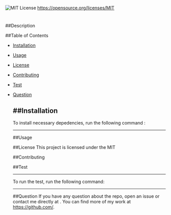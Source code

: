 ![MIT License](https://img.shields.io/apm/l/atomic-design-ui.svg?) https://opensource.org/licenses/MIT
  #
 


  ##Description 
 
  

  ##Table of Contents 
 
- [Installation](#installation)
- [Usage](#usage)
- [License](#license)
- [Contributing](#Contributing)
- [Test](#Test)
- [Question](#Question)

  ##Installation
    ---
    To install necessary depedencies, run the following command : 

    

    ---

  ##Usage

    


  ##License
    This project is licensed under the MIT


  ##Contributing
  


  ##Test

    ---
    To run the test, run the following command:
    

    ---

  ##Question
  If you have any question about the repo, open an issue or contact me directly at . You can find more of my work at https://github.com/.
  

  
  